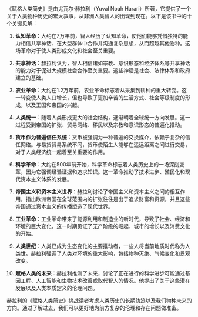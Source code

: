 《赋格人类简史》是由尤瓦尔·赫拉利（Yuval Noah Harari）所著，它提供了一个关于人类物种历史的宏大叙事，从非洲人类智人的出现到现在。以下是该书中的十个关键见解：

1. **认知革命**：大约在7万年前，智人经历了认知革命，使他们能够凭借独特的能力相信共享神话、在大型群体中合作并沟通复杂思想，从而超越其他物种。这场革命对于使人类形成文化和社会至关重要。

2. **共享神话**：赫拉利认为，智人相信诸如宗教、意识形态和经济体系等共享神话的能力对于促进大规模社会合作至关重要。这些神话是社会、法律体系和政府建立的基础。

3. **农业革命**：大约在1.2万年前，农业革命标志着从采集到耕种的重大转变。这一转变使人类人口增长，但也导致了更加辛苦的生活方式、社会等级制度的形成，以及王国和帝国的兴起。

4. **人类统一**：随着人类形成更大的社会结构，逐渐朝着全球统一方向发展。这一过程受到帝国的扩张、贸易网络、移民以及宗教和意识形态的普遍化推动。

5. **货币作为普遍信任系统**：货币被强调为一种普遍的交换媒介，依赖于复杂的信任网络。与易货贸易系统不同，货币使陌生人能够在遥远距离之间进行交易，对于人类经济统一起着至关重要的作用。

6. **科学革命**：大约在500年前开始，科学革命标志着人类历史上的一场深刻变革，因为它强调经验证据和追求知识。这一革命推动了技术进步、殖民化和现代资本主义体系的发展。

7. **帝国主义和资本主义世界**：赫拉利讨论了帝国主义和资本主义之间的相互作用，指出欧洲帝国在全球范围内的扩张往往是出于追求财富和资源，并且这些帝国通过资本主义的传播塑造了现代世界。

8. **工业革命**：工业革命带来了能源利用和制造业的新时代，导致了社会、经济和环境的巨大变化。这一时期见证了无产阶级的崛起、城市的增长以及消费文化的开始。

9. **人类世纪**：人类已成为生态变化的主要推动者，一些人将当前地质时代称为人类世。赫拉利强调了人类对环境的重大影响，包括物种灭绝、气候变化和景观改变。

10. **赋格人类的未来**：赫拉利推测了未来，讨论了正在进行的科学进步可能通过基因工程、人工智能和生物技术改善或取代智人的情况。他提出了关于这些潜在发展以及人类本质定义的伦理问题。

赫拉利的《赋格人类简史》挑战读者考虑人类历史的长期轨迹以及我们物种未来的方向。通过了解过去，我们可以更好地为前方复杂的伦理和存在问题做准备。
